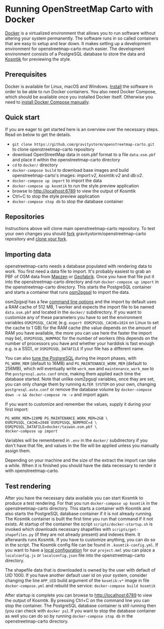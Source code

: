 # Running OpenStreetMap Carto with Docker

[Docker](https://docker.com) is a virtualized environment that allows you to run software without altering your system permanently.
The software runs in so called containers that are easy to setup and tear down. It makes setting up a
development environment for openstreetmap-carto much easier. The development environment consists of a
PostgreSQL database to store the data and [Kosmtik](https://github.com/kosmtik/kosmtik) for previewing the style.

## Prerequisites

Docker is available for Linux, macOS and Windows. [Install](https://www.docker.com/get-docker) the software in order
to be able to run Docker containers. You also need Docker Compose, which should be available once you installed
Docker itself. Otherwise you need to [install Docker Compose manually](https://docs.docker.com/compose/install/).

## Quick start

If you are eager to get started here is an overview over the necessary steps.
Read on below to get the details.

* `git clone https://github.com/gravitystorm/openstreetmap-carto.git` to clone openstreetmap-carto repository
* download OpenStreetMap data in osm.pbf format to a file `data.osm.pbf` and place it within the openstreetmap-carto directory
* `cd` to `docker/` directory
* `docker-compose build` to download base images and build openstreetmap-carto's images: *import:v2*, *kosmtik:v2* and *db:v2*.
* `docker-compose up import` to import the data
* `docker-compose up kosmtik` to run the style preview application
* browse to [http://localhost:6789](http://localhost:6789) to view the output of Kosmtik
* Ctrl+C to stop the style preview application
* `docker-compose stop db` to stop the database container

## Repositories

Instructions above will clone main openstreetmap-carto repository. To test your own changes you should [fork](https://help.github.com/articles/fork-a-repo/) gravitystorm/openstreetmap-carto repository and [clone your fork](https://help.github.com/articles/cloning-a-repository/).

## Importing data

openstreetmap-carto needs a database populated with rendering data to work. You first need a data file to import.
It's probably easiest to grab an PBF of OSM data from [Mapzen](https://mapzen.com/data/metro-extracts/) or [Geofabrik](http://download.geofabrik.de/).
Once you have that file put it into the openstreetmap-carto directory and run `docker-compose up import` in the openstreetmap-carto directory.
This starts the PostgreSQL container and starts a container that runs [osm2pgsql](https://github.com/openstreetmap/osm2pgsql) 
to import the data.

osm2pgsql has a few [command line options](https://manpages.debian.org/testing/osm2pgsql/osm2pgsql.1.en.html) and the import by default uses a 
RAM cache of 512 MB, 1 worker and expects the import file to be named `data.osm.pbf` and located in the `docker/` subdirectory. If you want to customize 
any of these parameters you have to set the environment variables `OSM2PGSQL_CACHE` (e.g. `export OSM2PGSQL_CACHE=1024` on Linux to set the cache to 1 GB) 
for the RAM cache (the value depends on the amount of RAM you have available, the more you can use here the faster the import may be), `OSM2PGSQL_NUMPROC` 
for the number of workers (this depends on the number of processors you have and whether your harddisk is fast enough e.g. is a SSD), or `OSM2PGSQL_DATAFILE` 
if your file has a different name. 

You can also [tune the PostgreSQL](https://wiki.postgresql.org/wiki/Tuning_Your_PostgreSQL_Server) during the import phases, with `PG_WORK_MEM` 
(default to 16MB) and `PG_MAINTENANCE_WORK_MEM` (default to 256MB), which will eventually write `work_mem` and `maintenance_work_mem` to 
the `postgresql.auto.conf` once, making them applied each time the database started. Note that unlike osm2pgsql variables, once thay are set, you can 
only change them by running `ALTER SYSTEM` on your own, changing `postgresql.auto.conf` or remove the database volume by 
`docker-compose down -v && docker-compose rm -v` and import again.

If you want to customize and remember the values, supply it during your first import:

```
PG_WORK_MEM=128MB PG_MAINTENANCE_WORK_MEM=2GB \
OSM2PGSQL_CACHE=2048 OSM2PGSQL_NUMPROC=4 \
OSM2PGSQL_DATAFILE=docker/taiwan.osm.pbf \
docker-compose up import 
```

Variables will be remembered in `.env` in the `docker/` subdirectory if you don't have that file, and values in the file will be applied unless you 
manually assign them.

Depending on your machine and the size of the extract the import can take a while. When it is finished you should have the data necessary to render 
it with openstreetmap-carto.

## Test rendering

After you have the necessary data available you can start Kosmtik to produce a test rendering. For that you run `docker-compose up kosmtik` in 
the openstreetmap-carto directory. This starts a container with Kosmtik and also starts the PostgreSQL database container if it is not already running. 
The Kosmtik container is built the first time you run that command if it not exists.
At startup of the container the script `scripts/docker-startup.sh` is invoked which downloads necessary shapefiles with `scripts/get-shapefiles.py` 
(if they are not already present) and indexes them. It afterwards runs Kosmtik. If you have to customize anything, you can do so in the script. 
The Kosmtik config file can be found in `.kosmtik-config.yml`.
If you want to have a [local configuration](https://github.com/kosmtik/kosmtik#local-config) for our `project.mml` you can place a `localconfig.js` 
or `localconfig.json` file into the openstreetmap-carto directory.

The shapefile data that is downloaded is owned by the user with default of UID 1000. If you have another default user id on your system, consider changing 
the line `APP_UID` build argument of the `kosmtik:v*` image in file `docker-compose.yml` and rebuild the service: `docker-compose build kosmtik`

After startup is complete you can browse to [http://localhost:6789](http://localhost:6789) to view the output of Kosmtik. By pressing Ctrl+C on 
the command line you can stop the container. The PostgreSQL database container is still running then (you can check with `docker ps`). 
If you want to stop the database container as well you can do so by running `docker-compose stop db` in the openstreetmap-carto directory.
